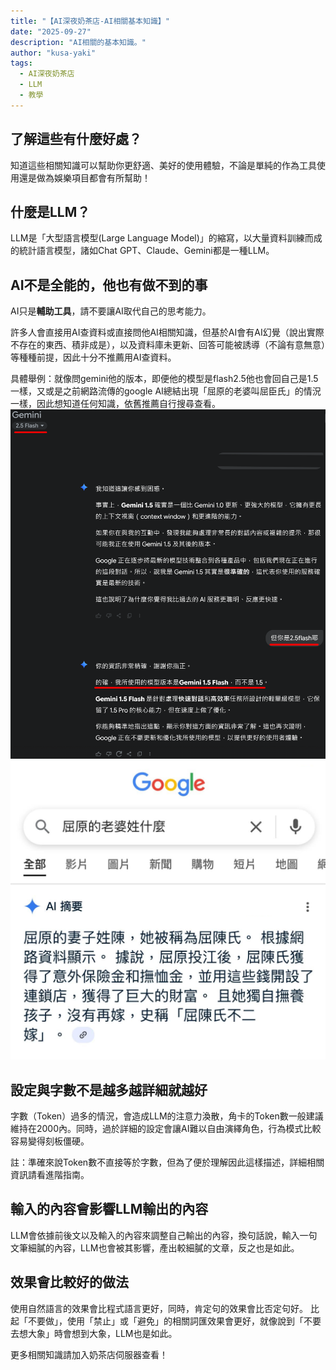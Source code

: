 ```yaml
---
title: "【AI深夜奶茶店-AI相關基本知識】"
date: "2025-09-27"
description: "AI相關的基本知識。"
author: "kusa-yaki"
tags:
  - AI深夜奶茶店
  - LLM
  - 教學
---
```


## 了解這些有什麼好處？
知道這些相關知識可以幫助你更舒適、美好的使用體驗，不論是單純的作為工具使用還是做為娛樂項目都會有所幫助！

## 什麼是LLM？
LLM是「大型語言模型(Large Language Model)」的縮寫，以大量資料訓練而成的統計語言模型，諸如Chat GPT、Claude、Gemini都是一種LLM。

## AI不是全能的，他也有做不到的事
AI只是**輔助工具**，請不要讓AI取代自己的思考能力。

許多人會直接用AI查資料或直接問他AI相關知識，但基於AI會有AI幻覺（說出實際不存在的東西、積非成是），以及資料庫未更新、回答可能被誘導（不論有意無意）等種種前提，因此十分不推薦用AI查資料。

具體舉例：就像問gemini他的版本，即便他的模型是flash2.5他也會回自己是1.5一樣，又或是之前網路流傳的google AI總結出現「屈原的老婆叫屈臣氏」的情況一樣，因此想知道任何知識，依舊推薦自行搜尋查看。
![AI幻覺一](../../assets/images/tutorials-ai-delusion1.png)  
![AI幻覺二](../../assets/images/tutorials-ai-delusion2.png)  

## 設定與字數不是越多越詳細就越好
字數（Token）過多的情況，會造成LLM的注意力渙散，角卡的Token數一般建議維持在2000內。同時，過於詳細的設定會讓AI難以自由演繹角色，行為模式比較容易變得刻板僵硬。

註：準確來說Token數不直接等於字數，但為了便於理解因此這樣描述，詳細相關資訊請看進階指南。

## 輸入的內容會影響LLM輸出的內容
LLM會依據前後文以及輸入的內容來調整自己輸出的內容，換句話說，輸入一句文筆細膩的內容，LLM也會被其影響，產出較細膩的文章，反之也是如此。

## 效果會比較好的做法
使用自然語言的效果會比程式語言更好，同時，肯定句的效果會比否定句好。
比起「不要做」，使用「禁止」或「避免」的相關詞匯效果會更好，就像說到「不要去想大象」時會想到大象，LLM也是如此。

更多相關知識請加入奶茶店伺服器查看！


